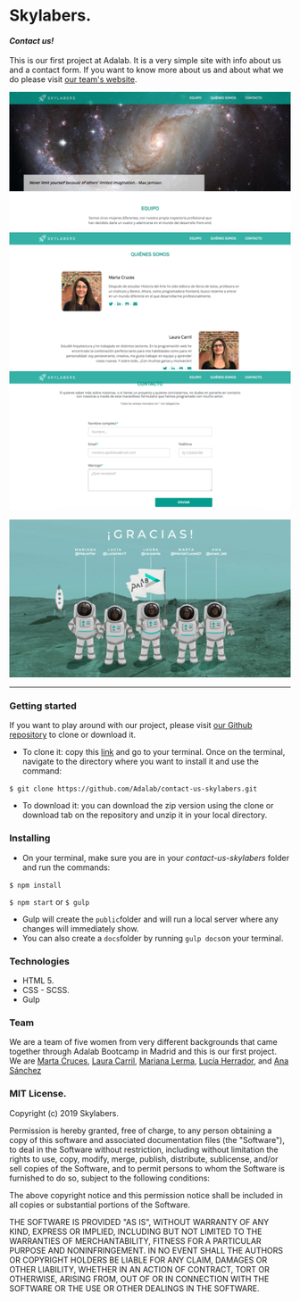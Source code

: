 # Skylabers.
#### *Contact us!*

This is our first project at Adalab. It is a very simple site with info about us and a contact form.
If you want to know more about us and about what we do please visit [our team's website](http://beta.adalab.es/contact-us-skylabers/).

![SL-home](SL-home.png)
![SL-about](SL-about.png)
![SL-contact](SL-contact.png)

![Skylabers](./skylabers.png)

----

### Getting started

If you want to play around with our project, please visit [our Github repository](https://github.com/Adalab/contact-us-skylabers) to clone or download it.
* To clone it: copy this [link](https://github.com/Adalab/contact-us-skylabers.git) and go to your terminal. Once on the terminal, navigate to the directory where you want to install it and use the command:

```$ git clone https://github.com/Adalab/contact-us-skylabers.git```

* To download it: you can download the zip version using the clone or download tab on the repository and unzip it in your local directory.


### Installing

* On your terminal, make sure you are in your *contact-us-skylabers* folder and run the commands:

`$ npm install`

`$ npm start` or `$ gulp`

* Gulp will create the `public`folder and will run a local server where any changes will immediately show.
* You can also create a `docs`folder by running `gulp docs`on your terminal.


### Technologies

* HTML 5.
* CSS - SCSS.
* Gulp


### Team

We are a team of five women from very different backgrounds that came together through Adalab Bootcamp in Madrid and this is our first project. We are [Marta Cruces](https://github.com/Marta-Cruces), [Laura Carril](https://github.com/carpanla), [Mariana Lerma](https://github.com/marianalfr), [Lucía Herrador](https://github.com/luciaherrrador), and [Ana Sánchez](https://github.com/ana-sanchez)

### MIT License.

Copyright (c) 2019 Skylabers.

Permission is hereby granted, free of charge, to any person obtaining a copy
of this software and associated documentation files (the "Software"), to deal
in the Software without restriction, including without limitation the rights
to use, copy, modify, merge, publish, distribute, sublicense, and/or sell
copies of the Software, and to permit persons to whom the Software is
furnished to do so, subject to the following conditions:

The above copyright notice and this permission notice shall be included in all
copies or substantial portions of the Software.

THE SOFTWARE IS PROVIDED "AS IS", WITHOUT WARRANTY OF ANY KIND, EXPRESS OR
IMPLIED, INCLUDING BUT NOT LIMITED TO THE WARRANTIES OF MERCHANTABILITY,
FITNESS FOR A PARTICULAR PURPOSE AND NONINFRINGEMENT. IN NO EVENT SHALL THE
AUTHORS OR COPYRIGHT HOLDERS BE LIABLE FOR ANY CLAIM, DAMAGES OR OTHER
LIABILITY, WHETHER IN AN ACTION OF CONTRACT, TORT OR OTHERWISE, ARISING FROM,
OUT OF OR IN CONNECTION WITH THE SOFTWARE OR THE USE OR OTHER DEALINGS IN THE
SOFTWARE.
